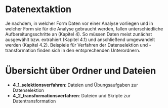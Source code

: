 # Datenextaktion
Je nachdem, in welcher Form Daten vor einer Analyse vorliegen und in welcher Form sie für die Analyse gebraucht werden, fallen unterschiedliche Aufbereitungsschritte an (Kapitel 4). So müssen Daten meist zunächst ausgewählt bzw. extrahiert (Kapitel 4.1) und anschließend umgewandelt werden (Kapitel 4.2). Beispiele für Verfahren der Datenselektion und -transformation finden sich in den entsprechenden Unterordnern.

# Übersicht über Ordner und Dateien 
- **4_1_selektionsverfahren**: Dateien und Übungsaufgaben zur Datenselektion
- **4_2_transformationsverfahren**: Dateien und Skripte zur Datentransformation

